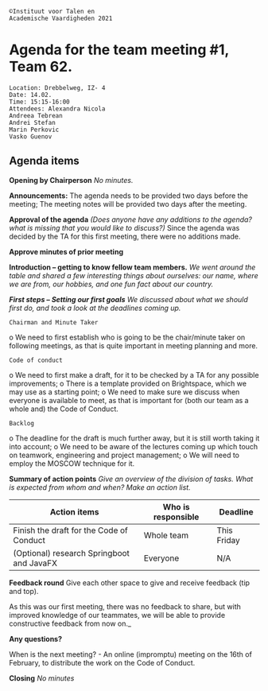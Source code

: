 
```
©Instituut voor Talen en
Academische Vaardigheden 2021
```
# Agenda for the team meeting #1, Team 62.

```
Location: Drebbelweg, IZ- 4
Date: 14.02.
Time: 15:15-16:00
Attendees: Alexandra Nicola
Andreea Tebrean
Andrei Stefan
Marin Perkovic
Vasko Guenov
```
## Agenda items

**Opening by Chairperson**
_No minutes._

**Announcements:**
The agenda needs to be provided two days before the meeting;
The meeting notes will be provided two days after the meeting.

**Approval of the agenda**
_(Does anyone have any additions to the agenda? what is missing that you would like to discuss?)_
Since the agenda was decided by the TA for this first meeting, there were no additions made.

**Approve minutes of prior meeting**

**Introduction – getting to know fellow team members.**
_We went around the table and shared a few interesting things about ourselves: our name, where
we are from, our hobbies, and one fun fact about our country._

**_First steps – Setting our first goals_**
_We discussed about what we should first do, and took a look at the deadlines coming up._

	Chairman and Minute Taker
o We need to first establish who is going to be the chair/minute taker on following
meetings, as that is quite important in meeting planning and more.

	Code of conduct
o We need to first make a draft, for it to be checked by a TA for any possible
improvements;
o There is a template provided on Brightspace, which we may use as a starting point;
o We need to make sure we discuss when everyone is available to meet, as that is
important for (both our team as a whole and) the Code of Conduct.

	Backlog



o The deadline for the draft is much further away, but it is still worth taking it into
account;
o We need to be aware of the lectures coming up which touch on teamwork, engineering
and project management;
o We will need to employ the MOSCOW technique for it.

**Summary of action points**
_Give an overview of the division of tasks. What is expected from whom and when? Make an action
list._


|Action items| Who is responsible | Deadline|
|---|---|---|
|Finish the draft for the Code of Conduct|Whole team | This Friday|
|(Optional) research Springboot and JavaFX|Everyone |N/A|

**Feedback round**
Give each other space to give and receive feedback (tip and top).

As this was our first meeting, there was no feedback to share, but with improved knowledge of our
teammates, we will be able to provide constructive feedback from now on._

**Any questions?**

When is the next meeting? - An online (impromptu) meeting on the 16th of February, to distribute
the work on the Code of Conduct.

**Closing**
_No minutes_


